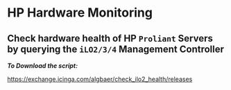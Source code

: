 # HP Hardware Monitoring

## Check hardware health of HP `Proliant` Servers by querying the `iLO2/3/4` Management Controller

***To Download the script:***

https://exchange.icinga.com/algbaer/check_ilo2_health/releases

